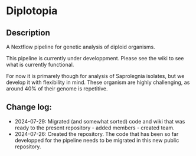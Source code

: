 # Diplotopia
## Description
A Nextflow pipeline for genetic analysis of diploid organisms.

This pipeline is currently under developpment.
Please see the wiki to see what is currently functional. 

For now it is primarely though for analysis of Saprolegnia isolates, but we develop it with flexibility in mind. 
These organism are highly challenging, as around 40% of their genome is repetitive. 


## Change log: 
- 2024-07-29: Migrated (and somewhat sorted) code and wiki that was ready to the present repository - added members - created team. 
- 2024-07-26: Created the repository. The code that has been so far developped for the pipeline needs to be migrated in this new public repository. 


